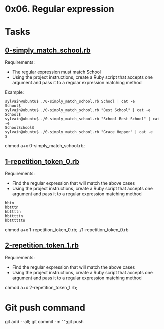 # 0x06. Regular expression

# Tasks
## [0-simply_match_school.rb](0-simply_match_school.rb)
Requirements:

 - The regular expression must match School
 - Using the project instructions, create a Ruby script that accepts one argument and pass it to a regular expression matching method

Example:

```
sylvain@ubuntu$ ./0-simply_match_school.rb School | cat -e
School$
sylvain@ubuntu$ ./0-simply_match_school.rb "Best School" | cat -e
School$
sylvain@ubuntu$ ./0-simply_match_school.rb "School Best School" | cat -e
SchoolSchool$
sylvain@ubuntu$ ./0-simply_match_school.rb "Grace Hopper" | cat -e
$
```
chmod a+x 0-simply_match_school.rb;

## [1-repetition_token_0.rb](1-repetition_token_0.rb)
Requirements:

 - Find the regular expression that will match the above cases
 - Using the project instructions, create a Ruby script that accepts one argument and pass it to a regular expression matching method


 ```
hbtn 
hbtttn 
hbttttn 
hbtttttn 
hbttttttn 
```

chmod a+x 1-repetition_token_0.rb; ./1-repetition_token_0.rb

## [2-repetition_token_1.rb](2-repetition_token_1.rb)
Requirements:

 - Find the regular expression that will match the above cases
 - Using the project instructions, create a Ruby script that accepts one argument and pass it to a regular expression matching method


chmod a+x 2-repetition_token_1.rb;

# Git push command
git add --all; git commit -m "";git push
